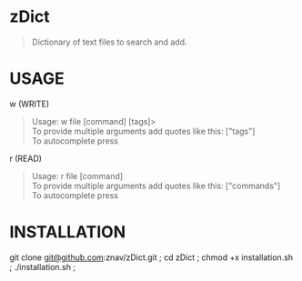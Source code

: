 # zDict

> Dictionary of text files to search and add. 

# USAGE

w (WRITE)
>Usage: w file [command] [tags]><br />
> To provide multiple arguments add quotes like this: ["tags"] <br />
> To autocomplete press <TAB> <br />
 
r (READ)
>Usage: r file [command] <br />
> To provide multiple arguments add quotes like this: ["commands"]  <br />
> To autocomplete press <TAB>  <br />
 
# INSTALLATION

git clone git@github.com:znav/zDict.git ;
cd zDict ;
chmod +x installation.sh ; 
./installation.sh ;




